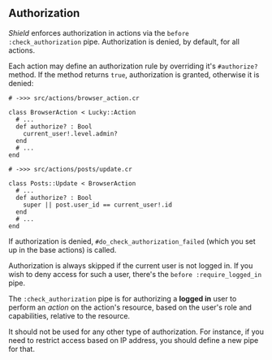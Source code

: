 ## Authorization

*Shield* enforces authorization in actions via the `before :check_authorization` pipe. Authorization is denied, by default, for all actions.

Each action may define an authorization rule by overriding it's `#authorize?` method. If the method returns `true`, authorization is granted, otherwise it is denied:

```crystal
# ->>> src/actions/browser_action.cr

class BrowserAction < Lucky::Action
  # ...
  def authorize? : Bool
    current_user!.level.admin?
  end
  # ...
end
```

```crystal
# ->>> src/actions/posts/update.cr

class Posts::Update < BrowserAction
  # ...
  def authorize? : Bool
    super || post.user_id == current_user!.id
  end
  # ...
end
```

If authorization is denied, `#do_check_authorization_failed` (which you set up in the base actions) is called.

Authorization is always skipped if the current user is not logged in. If you wish to deny access for such a user, there's the `before :require_logged_in` pipe.

The `:check_authorization` pipe is for authorizing a **logged in** user to perform an *action* on the action's resource, based on the user's role and capabilities, relative to the resource.

It should not be used for any other type of authorization. For instance, if you need to restrict access based on IP address, you should define a new pipe for that.
